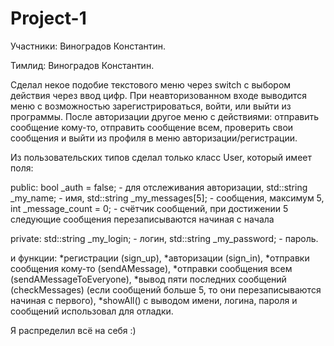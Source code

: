 # Project-1

Участники: Виноградов Константин.

Тимлид: Виноградов Константин.

Сделал некое подобие текстового меню через switch с выбором действия через ввод цифр. При неавторизованном входе выводится меню с возможностью зарегистрироваться, войти, или выйти из программы. После авторизации другое меню с действиями: отправить сообщение кому-то, отправить сообщение всем, проверить свои сообщения и выйти из профиля в меню авторизации/регистрации.

Из пользовательских типов сделал только класс User, который имеет поля:

public: bool _auth = false; - для отслеживания авторизации, std::string _my_name; - имя, std::string _my_messages[5]; - сообщения, максимум 5, int _message_count = 0; - счётчик сообщений, при достижении 5 следующие сообщения перезаписываются начиная с начала

private: std::string _my_login; - логин, std::string _my_password; - пароль.

и функции: *регистрации (sign_up), *авторизации (sign_in), *отправки сообщения кому-то (sendAMessage), *отправки сообщения всем (sendAMessageToEveryone), *вывод пяти последних сообщений (checkMessages) (если сообщений больше 5, то они перезаписываются начиная с первого), *showAll() с выводом имени, логина, пароля и сообщений использовал для отладки.

Я распределил всё на себя :)
